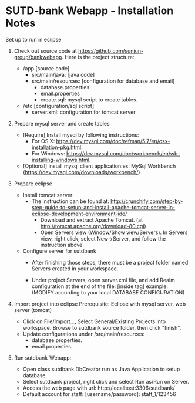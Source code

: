 # SUTD-bank Webapp - Installation Notes

Set up to run in eclipse
1. Check out source code at https://github.com/sunjun-group/bankwebapp.  Here is the project structure:
	- /app [source code]
	  	+ src/main/java:  	[java code]
		+ src/main/resources: [configuration for database and email]
			+ database.properties
			+ email.properties
			+ create.sql: mysql script to create tables. 
	- /etc	[configuration/sql script]
		+ server.xml: configuration for tomcat server
	
2. Prepare mysql server and create tables
	- [Require] Install mysql by following instructions:
		+ For OS X: https://dev.mysql.com/doc/refman/5.7/en/osx-installation-pkg.html.
		+ For Windows: https://dev.mysql.com/doc/workbench/en/wb-installing-windows.html.
	- [Optional] install mysql client application:ex: MySql Workbench (https://dev.mysql.com/downloads/workbench/) 

3. Prepare eclipse
	- Install tomcat server
		+ The instruction can be found at: http://crunchify.com/step-by-step-guide-to-setup-and-install-apache-tomcat-server-in-eclipse-development-environment-ide/
			- Download and extract Apache Tomcat. (at http://tomcat.apache.org/download-80.cgi)
			- Open Servers view (Window/Show view/Servers). In Servers view, right click, select New->Server, and follow the instruction above.
	- Configure server for sutdbank 	
		+ After finishing those steps, there must be a project folder named Servers created in your workspace.
		+ Under project Servers, open server.xml file, and add Realm configuration at the end of the file: [inside  <Engine> tag]
		example: (MODIFY according to your local DATABASE CONFIGURATION)
		 
			<Realm className="org.apache.catalina.realm.JDBCRealm"
			driverName="org.gjt.mm.mysql.Driver"
			connectionURL="jdbc:mysql://localhost:3306/bankwebapp"
			connectionName="root" connectionPassword="mysql@2017"
			userTable="user" userNameCol="user_name" userCredCol="password"
			userRoleTable="user_role" roleNameCol="role" />
		
4. Import project into eclipse
	Prerequisite: Eclipse with mysql server, web server (tomcat)
	- Click on File/Import..., Select General/Existing Projects into workspace. Browse to sutdbank source folder, then click "finish".
	- Update configurations under /src/main/resources:
		+ database.properties.
		+ email.properties.
	
5. Run sutdbank-Webapp:
	- Open class sutdbank.DbCreator run as Java Application to setup database. 
	- Select sutdbank project, right click and select Run as/Run on Server.  
	- Access the web page with url: http://localhost:3306/sutdbank/
	- Default account for staff: [username/password]:   staff_1/123456
	
	
	
	
	
